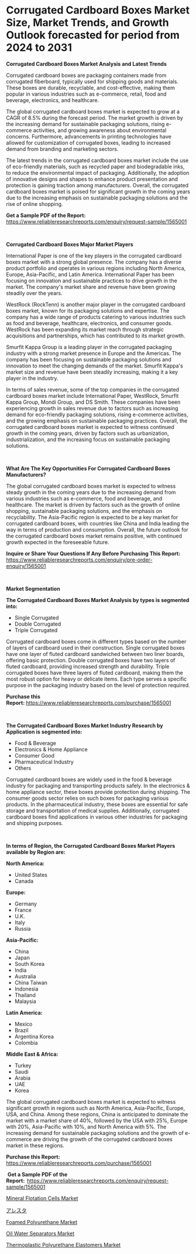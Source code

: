 <p><h1>Corrugated Cardboard Boxes Market Size, Market Trends, and Growth Outlook forecasted for period from 2024 to 2031</h1></p><p><strong>Corrugated Cardboard Boxes Market Analysis and Latest Trends</strong></p>
<p><p>Corrugated cardboard boxes are packaging containers made from corrugated fiberboard, typically used for shipping goods and materials. These boxes are durable, recyclable, and cost-effective, making them popular in various industries such as e-commerce, retail, food and beverage, electronics, and healthcare.</p><p>The global corrugated cardboard boxes market is expected to grow at a CAGR of 8.5% during the forecast period. The market growth is driven by the increasing demand for sustainable packaging solutions, rising e-commerce activities, and growing awareness about environmental concerns. Furthermore, advancements in printing technologies have allowed for customization of corrugated boxes, leading to increased demand from branding and marketing sectors.</p><p>The latest trends in the corrugated cardboard boxes market include the use of eco-friendly materials, such as recycled paper and biodegradable inks, to reduce the environmental impact of packaging. Additionally, the adoption of innovative designs and shapes to enhance product presentation and protection is gaining traction among manufacturers. Overall, the corrugated cardboard boxes market is poised for significant growth in the coming years due to the increasing emphasis on sustainable packaging solutions and the rise of online shopping.</p></p>
<p><strong>Get a Sample PDF of the Report:&nbsp;</strong> <a href="https://www.reliableresearchreports.com/enquiry/request-sample/1565001">https://www.reliableresearchreports.com/enquiry/request-sample/1565001</a></p>
<p>&nbsp;</p>
<p><strong>Corrugated Cardboard Boxes Major Market Players</strong></p>
<p><p>International Paper is one of the key players in the corrugated cardboard boxes market with a strong global presence. The company has a diverse product portfolio and operates in various regions including North America, Europe, Asia-Pacific, and Latin America. International Paper has been focusing on innovation and sustainable practices to drive growth in the market. The company's market share and revenue have been growing steadily over the years.</p><p>WestRock (RockTenn) is another major player in the corrugated cardboard boxes market, known for its packaging solutions and expertise. The company has a wide range of products catering to various industries such as food and beverage, healthcare, electronics, and consumer goods. WestRock has been expanding its market reach through strategic acquisitions and partnerships, which has contributed to its market growth.</p><p>Smurfit Kappa Group is a leading player in the corrugated packaging industry with a strong market presence in Europe and the Americas. The company has been focusing on sustainable packaging solutions and innovation to meet the changing demands of the market. Smurfit Kappa's market size and revenue have been steadily increasing, making it a key player in the industry.</p><p>In terms of sales revenue, some of the top companies in the corrugated cardboard boxes market include International Paper, WestRock, Smurfit Kappa Group, Mondi Group, and DS Smith. These companies have been experiencing growth in sales revenue due to factors such as increasing demand for eco-friendly packaging solutions, rising e-commerce activities, and the growing emphasis on sustainable packaging practices. Overall, the corrugated cardboard boxes market is expected to witness continued growth in the coming years, driven by factors such as urbanization, industrialization, and the increasing focus on sustainable packaging solutions.</p></p>
<p>&nbsp;</p>
<p><strong>What Are The Key Opportunities For Corrugated Cardboard Boxes Manufacturers?</strong></p>
<p><p>The global corrugated cardboard boxes market is expected to witness steady growth in the coming years due to the increasing demand from various industries such as e-commerce, food and beverage, and healthcare. The market is driven by factors such as the growth of online shopping, sustainable packaging solutions, and the emphasis on recyclability. The Asia-Pacific region is expected to be a key market for corrugated cardboard boxes, with countries like China and India leading the way in terms of production and consumption. Overall, the future outlook for the corrugated cardboard boxes market remains positive, with continued growth expected in the foreseeable future.</p></p>
<p><strong>Inquire or Share Your Questions If Any Before Purchasing This Report:</strong> <a href="https://www.reliableresearchreports.com/enquiry/pre-order-enquiry/1565001">https://www.reliableresearchreports.com/enquiry/pre-order-enquiry/1565001</a></p>
<p>&nbsp;</p>
<p><strong>Market Segmentation</strong></p>
<p><strong>The Corrugated Cardboard Boxes Market Analysis by types is segmented into:</strong></p>
<p><ul><li>Single Corrugated</li><li>Double Corrugated</li><li>Triple Corrugated</li></ul></p>
<p><p>Corrugated cardboard boxes come in different types based on the number of layers of cardboard used in their construction. Single corrugated boxes have one layer of fluted cardboard sandwiched between two liner boards, offering basic protection. Double corrugated boxes have two layers of fluted cardboard, providing increased strength and durability. Triple corrugated boxes have three layers of fluted cardboard, making them the most robust option for heavy or delicate items. Each type serves a specific purpose in the packaging industry based on the level of protection required.</p></p>
<p><strong>Purchase this Report:&nbsp;</strong><a href="https://www.reliableresearchreports.com/purchase/1565001">https://www.reliableresearchreports.com/purchase/1565001</a></p>
<p>&nbsp;</p>
<p><strong>The Corrugated Cardboard Boxes Market Industry Research by Application is segmented into:</strong></p>
<p><ul><li>Food & Beverage</li><li>Electronics & Home Appliance</li><li>Consumer Good</li><li>Pharmaceutical Industry</li><li>Others</li></ul></p>
<p><p>Corrugated cardboard boxes are widely used in the food & beverage industry for packaging and transporting products safely. In the electronics & home appliance sector, these boxes provide protection during shipping. The consumer goods sector relies on such boxes for packaging various products. In the pharmaceutical industry, these boxes are essential for safe storage and transportation of medical supplies. Additionally, corrugated cardboard boxes find applications in various other industries for packaging and shipping purposes.</p></p>
<p>&nbsp;</p>
<p><strong>In terms of Region, the Corrugated Cardboard Boxes Market Players available by Region are:</strong></p>
<p>
    <p> <strong> North America: </strong>
        <ul>
            <li>United States</li>
            <li>Canada</li>
        </ul>
        </p> 
    <p> <strong> Europe: </strong>
        <ul>
            <li>Germany</li>
            <li>France</li>
            <li>U.K.</li>
            <li>Italy</li>
            <li>Russia</li>
        </ul>
        </p> 
    <p> <strong> Asia-Pacific: </strong>
        <ul>
            <li>China</li>
            <li>Japan</li>
            <li>South Korea</li>
            <li>India</li>
            <li>Australia</li>
            <li>China Taiwan</li>
            <li>Indonesia</li>
            <li>Thailand</li>
            <li>Malaysia</li>
        </ul>
        </p> 
    <p> <strong> Latin America: </strong>
        <ul>
            <li>Mexico</li>
            <li>Brazil</li>
            <li>Argentina Korea</li>
            <li>Colombia</li>
        </ul>
        </p> 
    <p> <strong> Middle East & Africa: </strong>
        <ul>
            <li>Turkey</li>
            <li>Saudi</li>
            <li>Arabia</li>
            <li>UAE</li>
            <li>Korea</li>
        </ul>
    </p>
    </p>
<p><p>The global corrugated cardboard boxes market is expected to witness significant growth in regions such as North America, Asia-Pacific, Europe, USA, and China. Among these regions, China is anticipated to dominate the market with a market share of 40%, followed by the USA with 25%, Europe with 20%, Asia-Pacific with 10%, and North America with 5%. The increasing demand for sustainable packaging solutions and the growth of e-commerce are driving the growth of the corrugated cardboard boxes market in these regions.</p></p>
<p><strong>Purchase this Report: </strong><a href="https://www.reliableresearchreports.com/purchase/1565001">https://www.reliableresearchreports.com/purchase/1565001</a></p>
<p>&nbsp;<strong>Get a Sample PDF of the Report:&nbsp;&nbsp;</strong><a href="https://www.reliableresearchreports.com/enquiry/request-sample/1565001">https://www.reliableresearchreports.com/enquiry/request-sample/1565001</a></p>
<p><strong></strong></p>
<p><p><a href="https://issuu.com/reportprime-2/docs/mineral-flotation-cells-market-size-2030.pptx">Mineral Flotation Cells Market</a></p><p><a href="https://github.com/vtbvgl20191192/Market-Research-Report-List-1/blob/main/8068276193791.md">アレスタ</a></p><p><a href="https://github.com/zjyglelu/Market-Research-Report-List-1/blob/main/foamed-polyurethane-market.md">Foamed Polyurethane Market</a></p><p><a href="https://issuu.com/reportprime-2/docs/oil-water-separators-market-size-2030.pptx">Oil Water Separators Market</a></p><p><a href="https://github.com/elizabethdagraca/Market-Research-Report-List-2/blob/main/thermoplastic-polyurethane-elastomers-market.md">Thermoplastic Polyurethane Elastomers Market</a></p></p>
